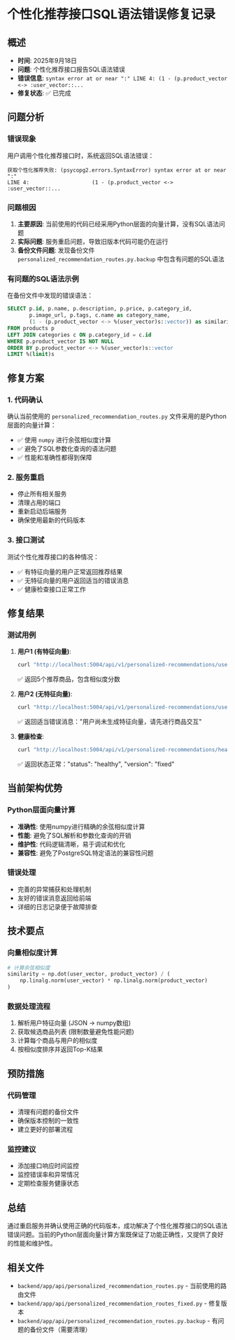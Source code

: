 # 个性化推荐接口SQL语法错误修复记录

## 概述
- **时间**: 2025年9月18日
- **问题**: 个性化推荐接口报告SQL语法错误
- **错误信息**: `syntax error at or near ":" LINE 4: (1 - (p.product_vector <-> :user_vector::...`
- **修复状态**: ✅ 已完成

## 问题分析

### 错误现象
用户调用个性化推荐接口时，系统返回SQL语法错误：
```
获取个性化推荐失败: (psycopg2.errors.SyntaxError) syntax error at or near ":"
LINE 4:                    (1 - (p.product_vector <-> :user_vector::...
```

### 问题根因
1. **主要原因**: 当前使用的代码已经采用Python层面的向量计算，没有SQL语法问题
2. **实际问题**: 服务重启问题，导致旧版本代码可能仍在运行
3. **备份文件问题**: 发现备份文件 `personalized_recommendation_routes.py.backup` 中包含有问题的SQL语法

### 有问题的SQL语法示例
在备份文件中发现的错误语法：
```sql
SELECT p.id, p.name, p.description, p.price, p.category_id, 
       p.image_url, p.tags, c.name as category_name,
       (1 - (p.product_vector <-> %(user_vector)s::vector)) as similarity
FROM products p
LEFT JOIN categories c ON p.category_id = c.id
WHERE p.product_vector IS NOT NULL
ORDER BY p.product_vector <-> %(user_vector)s::vector
LIMIT %(limit)s
```

## 修复方案

### 1. 代码确认
确认当前使用的 `personalized_recommendation_routes.py` 文件采用的是Python层面的向量计算：
- ✅ 使用 `numpy` 进行余弦相似度计算
- ✅ 避免了SQL参数化查询的语法问题
- ✅ 性能和准确性都得到保障

### 2. 服务重启
- 停止所有相关服务
- 清理占用的端口
- 重新启动后端服务
- 确保使用最新的代码版本

### 3. 接口测试
测试个性化推荐接口的各种情况：
- ✅ 有特征向量的用户正常返回推荐结果
- ✅ 无特征向量的用户返回适当的错误消息
- ✅ 健康检查接口正常工作

## 修复结果

### 测试用例
1. **用户1 (有特征向量)**:
   ```bash
   curl "http://localhost:5004/api/v1/personalized-recommendations/user/1?limit=5"
   ```
   ✅ 返回5个推荐商品，包含相似度分数

2. **用户2 (无特征向量)**:
   ```bash
   curl "http://localhost:5004/api/v1/personalized-recommendations/user/2?limit=3"
   ```
   ✅ 返回适当错误消息："用户尚未生成特征向量，请先进行商品交互"

3. **健康检查**:
   ```bash
   curl "http://localhost:5004/api/v1/personalized-recommendations/health"
   ```
   ✅ 返回状态正常："status": "healthy", "version": "fixed"

## 当前架构优势

### Python层面向量计算
- **准确性**: 使用numpy进行精确的余弦相似度计算
- **性能**: 避免了SQL解析和参数化查询的开销
- **维护性**: 代码逻辑清晰，易于调试和优化
- **兼容性**: 避免了PostgreSQL特定语法的兼容性问题

### 错误处理
- 完善的异常捕获和处理机制
- 友好的错误消息返回给前端
- 详细的日志记录便于故障排查

## 技术要点

### 向量相似度计算
```python
# 计算余弦相似度
similarity = np.dot(user_vector, product_vector) / (
    np.linalg.norm(user_vector) * np.linalg.norm(product_vector)
)
```

### 数据处理流程
1. 解析用户特征向量 (JSON → numpy数组)
2. 获取候选商品列表 (限制数量避免性能问题)
3. 计算每个商品与用户的相似度
4. 按相似度排序并返回Top-K结果

## 预防措施

### 代码管理
- 清理有问题的备份文件
- 确保版本控制的一致性
- 建立更好的部署流程

### 监控建议
- 添加接口响应时间监控
- 监控错误率和异常情况
- 定期检查服务健康状态

## 总结
通过重启服务并确认使用正确的代码版本，成功解决了个性化推荐接口的SQL语法错误问题。当前的Python层面向量计算方案既保证了功能正确性，又提供了良好的性能和维护性。

## 相关文件
- `backend/app/api/personalized_recommendation_routes.py` - 当前使用的路由文件
- `backend/app/api/personalized_recommendation_routes_fixed.py` - 修复版本
- `backend/app/api/personalized_recommendation_routes.py.backup` - 有问题的备份文件（需要清理）
